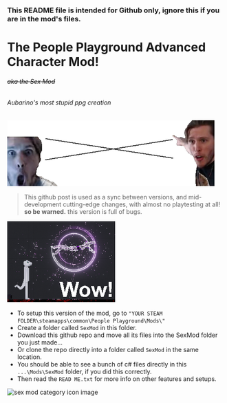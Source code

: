 ### This README file is intended for Github only, ignore this if you are in the mod's files.

# The People Playground Advanced Character Mod!
###### ~~aka the Sex Mod~~

###### Aubarino's most stupid ppg creation

![sex mod category icon image](github_stuff/github_title.png)

> This github post is used as a sync between versions,
and mid-development cutting-edge changes,
with almost no playtesting at all! **so be warned.**
this version is full of bugs.

![sex mod category icon image](github_stuff/github_title2.png)

* To setup this version of the mod, go to
```"YOUR STEAM FOLDER\steamapps\common\People Playground\Mods\"```
* Create a folder called ```SexMod``` in this folder.
* Download this github repo and move all its files into the SexMod folder you just made...
* Or clone the repo directly into a folder called ```SexMod``` in the same location.
* You should be able to see a bunch of c# files directly in this ```...\Mods\SexMod``` folder, if you did this correctly.
* Then read the ```READ ME.txt``` for more info on other features and setups.

![sex mod category icon image](caticon.png)
